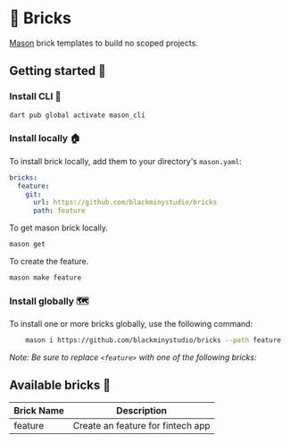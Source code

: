 # 🧱 Bricks

[Mason][mason_link] brick templates to build no scoped projects.

## Getting started 🚀

### Install CLI 🔧

```sh
dart pub global activate mason_cli
```

### Install locally 🏠

To install brick locally, add them to your directory's `mason.yaml`:

```yaml
bricks:
  feature:
    git:
      url: https://github.com/blackminystudio/bricks
      path: feature
```

To get mason brick locally.

```sh
mason get
```

To create the feature.

```sh
mason make feature
```

### Install globally 🗺

To install one or more bricks globally, use the following command:

```sh
    mason i https://github.com/blackminystudio/bricks --path feature
```

_Note: Be sure to replace `<feature>` with one of the following bricks:_

## Available bricks 🧱

| Brick Name | Description                       |
| ---------- | --------------------------------- |
| feature    | Create an feature for fintech app |

[mason_link]: https://github.com/felangel/mason
